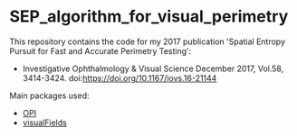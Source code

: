 # SEP_algorithm_for_visual_perimetry

This repository contains the code for my 2017 publication 'Spatial Entropy Pursuit for Fast and Accurate Perimetry Testing':

* Investigative Ophthalmology & Visual Science December 2017, Vol.58, 3414-3424. doi:https://doi.org/10.1167/iovs.16-21144

Main packages used:
* [OPI](https://people.eng.unimelb.edu.au/aturpin/opi/interface.html)
* [visualFields](https://r-forge.r-project.org/projects/visualfields/)
